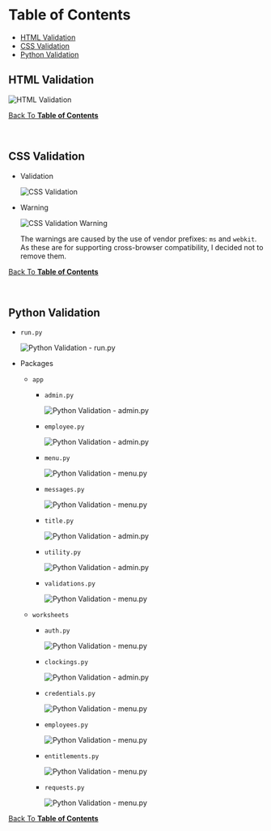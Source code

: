 # Table of Contents

- [HTML Validation](#html-validation)
- [CSS Validation](#css-validation)
- [Python Validation](#python-validation)

## HTML Validation

![HTML Validation](testing/validations/w3c-html.png)

[Back To **Table of Contents**](#table-of-contents)

<br>

## CSS Validation

- Validation

    ![CSS Validation](testing/validations/w3c-css.png)

- Warning

    ![CSS Validation Warning](testing/validations/w3c-css_warnings.png)

    The warnings are caused by the use of vendor prefixes: `ms` and `webkit`. As these are for supporting cross-browser compatibility, I decided not to remove them.

[Back To **Table of Contents**](#table-of-contents)

<br>

## Python Validation

- `run.py`

    ![Python Validation - run.py](testing/validations/pep8-run.png)

- Packages

    - `app`

        - `admin.py`

            ![Python Validation - admin.py](testing/validations/pep8-admin.png)

        - `employee.py`

            ![Python Validation - admin.py](testing/validations/pep8-employee.png)

        - `menu.py`

            ![Python Validation - menu.py](testing/validations/pep8-menu.png)

        - `messages.py`

            ![Python Validation - menu.py](testing/validations/pep8-messages.png)

        - `title.py`

            ![Python Validation - admin.py](testing/validations/pep8-title.png)

        - `utility.py`

            ![Python Validation - admin.py](testing/validations/pep8-utility.png)

        - `validations.py`

            ![Python Validation - menu.py](testing/validations/pep8-validations.png)

    - `worksheets`

        - `auth.py`

            ![Python Validation - menu.py](testing/validations/pep8-auth.png)

        - `clockings.py`

            ![Python Validation - admin.py](testing/validations/pep8-clockings.png)

        - `credentials.py`

            ![Python Validation - menu.py](testing/validations/pep8-credentials.png)

        - `employees.py`

            ![Python Validation - menu.py](testing/validations/pep8-employees.png)

        - `entitlements.py`

            ![Python Validation - menu.py](testing/validations/pep8-entitlements.png)

        - `requests.py`

            ![Python Validation - menu.py](testing/validations/pep8-requests.png)

[Back To **Table of Contents**](#table-of-contents)